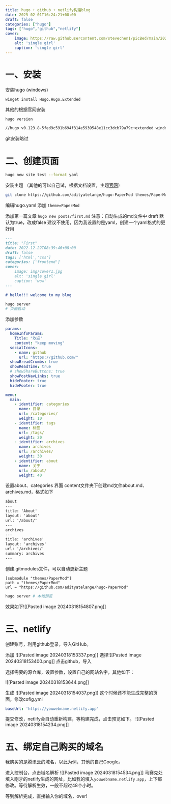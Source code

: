 ```yaml
---
title: hugo + github + netlify构建blog
date: 2025-02-01T16:24:21+08:00
draft: false
categories: ["hugo"]
tags: ["hugo","github","netlify"]
cover: 
    image: https://raw.githubusercontent.com/stevechen1/picBed/main/20250323150938824.png 
    alt: 'single girl'
    caption: 'single girl'
---
```



# 一、安装
安装hugo (windows)
```
winget install Hugo.Hugo.Extended

```
其他的根据官网安装
```bash
hugo version 

//hugo v0.123.8-5fed9c591b694f314e5939548e11cc3dcb79a79c+extended windows/amd64 BuildDate=2024-03-07T13:14:42Z VendorInfo=gohugoio 成功
```

git安装略过

# 二、创建页面
```bash
hugo new site test --format yaml
```
安装主题 （其他的可以自己试，根据文档设置，主题[官网](https://themes.gohugo.io/)）
```bash
git clone https://github.com/adityatelange/hugo-PaperMod themes/PaperMod --depth=1
```
编辑hugo.yaml 添加 `theme=PaperMod`

添加第一篇文章
`hugo new posts/first.md`
注意：自动生成的md文件中 draft 默认为true，改成false
建议不使用，因为我设置的是yaml，创建一个yaml格式的更好用
```md
---
title: "First"
date: 2022-12-22T08:39:46+08:00
draft: false
tags: ['html','css']
categories: ['frontend']
cover: 
    image: img/cover1.jpg
    alt: 'single girl'
    caption: 'wow'
---

# hello!!! welcome to my blog
```


```bash
hugo server 
# 页面启动
```

添加参数
```yaml
params:
  homeInfoParams:
    Title: "欢迎"
    content: "keep moving"
  socialIcons:
    - name: github
      url: "https://github.com/"
  showBreadCrumbs: true
  showReadTime: true
  # showShareButtons: true
  showPostNavLinks: true
  hideFooter: true
  hideFooter: true

menu:
  main:
    - identifier: categories
      name: 目录
      url: /categories/
      weight: 10
    - identifier: tags
      name: 标签
      url: /tags/
      weight: 20
    - identifier: archives
      name: archives
      url: /archives/
      weight: 30
    - identifier: about
      name: 关于
      url: /about/
      weight: 40
```

设置about、categories 界面
content文件夹下创建md文件about.md、archives.md，格式如下
```md
about
---
title: 'About'
layout: 'about'
url: '/about/'
---
archives
---
title: 'archives'
layout: 'archives'
url: '/archives/'
summary: archives
---
```

创建.gitmodules文件，可以自动更新主题
```
[submodule "themes/PaperMod"]
path = "themes/PaperMod"
url = "https://github.com/adityatelange/hugo-PaperMod" 
```



```bash
hugo server # 本地预览
```
效果如下![[Pasted image 20240318154807.png]]

# 三、netlify

创建账号，利用github登录，导入GitHub。

添加
![[Pasted image 20240318153337.png]]
选择![[Pasted image 20240318153400.png]]
点击github，导入


选择需要的源仓库，设置参数，设置自己的网站名字，其他如下：

![[Pasted image 20240318153644.png]]


生成
![[Pasted image 20240318154037.png]]
这个时候还不能生成完整的页面，修改cofig.yml
```yml
baseUrl: 'https://youwebname.netlify.app' 
```
提交修改，netlify会自动重新构建，等构建完成，点击预览如下。
![[Pasted image 20240318154234.png]]

# 五、绑定自己购买的域名

我购买的是腾讯云的域名，以此为例，其他的自己Google。

进入控制台，点击域名解析
![[Pasted image 20240318154534.png]]
马赛克处填入刚才的netlify生成的网址，比如我的填入`youwebname.netlify.app`，上下都修改。等待解析生效，一般不超过48个小时。

等到解析完成，直接输入你的域名，over!